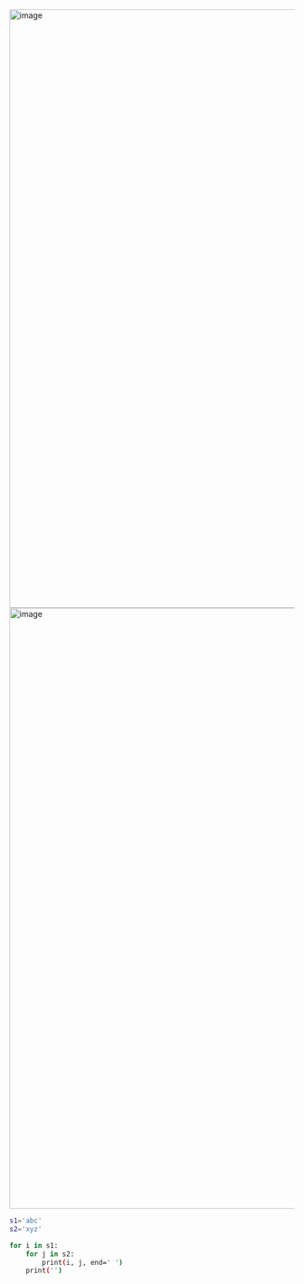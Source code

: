 <img width="1057" alt="image" src="https://github.com/user-attachments/assets/8c160b17-91b9-45f1-b8be-46e283013fd9" />

<img width="1061" alt="image" src="https://github.com/user-attachments/assets/a39a7193-9817-4b7c-83f7-bba8859bb4b5" />

```sh
s1='abc'
s2='xyz'

for i in s1:
    for j in s2:
        print(i, j, end=' ')
    print('')
```
